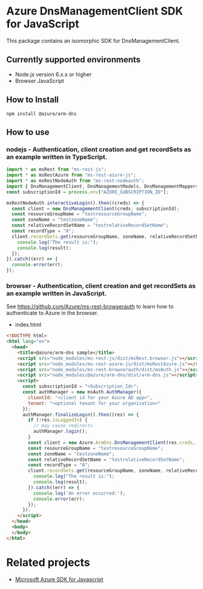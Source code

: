 # Azure DnsManagementClient SDK for JavaScript
This package contains an isomorphic SDK for DnsManagementClient.

## Currently supported environments
- Node.js version 6.x.x or higher
- Browser JavaScript

## How to Install
```
npm install @azure/arm-dns
```


## How to use

### nodejs - Authentication, client creation and get recordSets as an example written in TypeScript.

```ts
import * as msRest from "ms-rest-js";
import * as msRestAzure from "ms-rest-azure-js";
import * as msRestNodeAuth from "ms-rest-nodeauth";
import { DnsManagementClient, DnsManagementModels, DnsManagementMappers } from "@azure/arm-dns";
const subscriptionId = process.env["AZURE_SUBSCRIPTION_ID"];

msRestNodeAuth.interactiveLogin().then((creds) => {
  const client = new DnsManagementClient(creds, subscriptionId);
  const resourceGroupName = "testresourceGroupName";
  const zoneName = "testzoneName";
  const relativeRecordSetName = "testrelativeRecordSetName";
  const recordType = "A";
  client.recordSets.get(resourceGroupName, zoneName, relativeRecordSetName, recordType).then((result) => {
    console.log("The result is:");
    console.log(result);
  });
}).catch((err) => {
  console.error(err);
});
```

### browser - Authentication, client creation and get recordSets as an example written in JavaScript.
See https://github.com/Azure/ms-rest-browserauth to learn how to authenticate to Azure in the browser.

- index.html
```html
<!DOCTYPE html>
<html lang="en">
  <head>
    <title>@azure/arm-dns sample</title>
    <script src="node_modules/ms-rest-js/dist/msRest.browser.js"></script>
    <script src="node_modules/ms-rest-azure-js/dist/msRestAzure.js"></script>
    <script src="node_modules/ms-rest-browserauth/dist/msAuth.js"></script>
    <script src="node_modules/@azure/arm-dns/dist/arm-dns.js"></script>
    <script>
      const subscriptionId = "<Subscription_Id>";
      const authManager = new msAuth.AuthManager({
        clientId: "<client id for your Azure AD app>",
        tenant: "<optional tenant for your organization>"
      });
      authManager.finalizeLogin().then((res) => {
        if (!res.isLoggedIn) {
          // may cause redirects
          authManager.login();
        }
        const client = new Azure.ArmDns.DnsManagementClient(res.creds, subscriptionId);
        const resourceGroupName = "testresourceGroupName";
        const zoneName = "testzoneName";
        const relativeRecordSetName = "testrelativeRecordSetName";
        const recordType = "A";
        client.recordSets.get(resourceGroupName, zoneName, relativeRecordSetName, recordType).then((result) => {
          console.log("The result is:");
          console.log(result);
        }).catch((err) => {
          console.log('An error occurred:');
          console.error(err);
        });
      });
    </script>
  </head>
  <body>
  </body>
</html>
```

# Related projects
 - [Microsoft Azure SDK for Javascript](https://github.com/Azure/azure-sdk-for-js)
